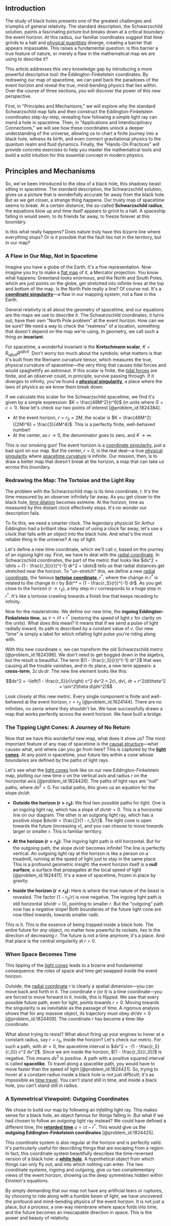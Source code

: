 ## Introduction
The study of black holes presents one of the greatest challenges and triumphs of general relativity. The standard description, the Schwarzschild solution, paints a fascinating picture but breaks down at a critical boundary: the event horizon. At this radius, our familiar coordinates suggest that time grinds to a halt and [physical quantities](@article_id:176901) diverge, creating a barrier that appears impassable. This raises a fundamental question: is this barrier a true feature of nature, or merely a flaw in the mathematical map we are using to describe it?

This article addresses this very knowledge gap by introducing a more powerful descriptive tool: the Eddington-Finkelstein coordinates. By redrawing our map of spacetime, we can peel back the paradoxes of the event horizon and reveal the true, mind-bending physics that lies within. Over the course of three sections, you will discover the power of this new perspective.

First, in "Principles and Mechanisms," we will explore why the standard Schwarzschild map fails and then construct the Eddington-Finkelstein coordinates step-by-step, revealing how following a simple light ray can mend a hole in spacetime. Then, in "Applications and Interdisciplinary Connections," we will see how these coordinates unlock a deeper understanding of the universe, allowing us to chart a finite journey into a black hole, witness its birth, and even connect gravitational physics to the quantum realm and fluid dynamics. Finally, the "Hands-On Practices" will provide concrete exercises to help you master the mathematical tools and build a solid intuition for this essential concept in modern physics.

## Principles and Mechanisms

So, we've been introduced to the idea of a black hole, this shadowy beast sitting in spacetime. The standard description, the Schwarzschild solution, gives us a picture that is wonderfully accurate far away from the black hole. But as we get closer, a strange thing happens. Our trusty map of spacetime seems to break. At a certain distance, the so-called **Schwarzschild radius**, the equations blow up and time itself appears to grind to a halt. A spaceship falling in would seem, to its friends far away, to freeze forever at this boundary.

Is this what really happens? Does nature truly have this bizarre line where everything stops? Or is it possible that the fault lies not in the territory, but in our map?

### A Flaw in Our Map, Not in Spacetime

Imagine you have a globe of the Earth. It's a fine representation. Now imagine you try to make a [flat map](@article_id:185690) of it, a Mercator projection. You know what happens: Greenland looks enormous, and the North and South Poles, which are just points on the globe, get stretched into infinite lines at the top and bottom of the map. Is the North Pole really a line? Of course not. It's a **[coordinate singularity](@article_id:158666)**—a flaw in our mapping system, not a flaw in the Earth.

General relativity is all about the geometry of spacetime, and our equations are the maps we use to describe it. The Schwarzschild coordinates, it turns out, have their own "North Pole problem" at the event horizon. How can we be sure? We need a way to check the "realness" of a location, something that doesn't depend on the map we're using. In geometry, we call such a thing an **invariant**.

For spacetime, a wonderful invariant is the **Kretschmann scalar**, $K = R_{\alpha\beta\gamma\delta}R^{\alpha\beta\gamma\delta}$. Don't worry too much about the symbols; what matters is that it's built from the Riemann curvature tensor, which measures the true, physical curvature of spacetime—the very thing that causes tidal forces and would spaghettify an astronaut. If this scalar is finite, the [tidal forces](@article_id:158694) are finite, and an observer could, in principle, survive passing through. If it diverges to infinity, you've found a **[physical singularity](@article_id:260250)**, a place where the laws of physics as we know them break down.

If we calculate this scalar for the Schwarzschild spacetime, we find it's given by a simple expression: $K = \frac{48M^2}{r^6}$ (in units where $G=c=1$). Now let's check our two points of interest [@problem_id:1824384].
*   At the event horizon, $r = r_S = 2M$, the scalar is $K = \frac{48M^2}{(2M)^6} = \frac{3}{4M^4}$. This is a perfectly finite, well-behaved number!
*   At the center, as $r \to 0$, the denominator goes to zero, and $K \to \infty$.

This is our smoking gun! The event horizon is a [coordinate singularity](@article_id:158666), just a bad spot on our map. But the center, $r=0$, is the real deal—a true [physical singularity](@article_id:260250) where [spacetime curvature](@article_id:160597) is infinite. Our mission, then, is to draw a better map that doesn't break at the horizon, a map that can take us across this boundary.

### Redrawing the Map: The Tortoise and the Light Ray

The problem with the Schwarzschild map is its time coordinate, $t$. It's the time measured by an observer infinitely far away. As you get closer to the black hole, [time dilation](@article_id:157383) becomes extreme. At the horizon, time as measured by this distant clock effectively stops. It's no wonder our description fails.

To fix this, we need a smarter clock. The legendary physicist Sir Arthur Eddington had a brilliant idea: instead of using a clock far away, let's use a clock that falls *with* an object into the black hole. And what's the most reliable thing in the universe? A ray of light.

Let's define a new time coordinate, which we'll call $v$, based on the journey of an *ingoing* light ray. First, we have to deal with the [radial coordinate](@article_id:164692). In Schwarzschild coordinates, the part of the metric that looks like $ds^2 = \dots + (1 - \frac{r_S}{r})^{-1} dr^2 + \dots$ tells us that radial distances get stretched near the horizon. To "un-stretch" this, we define a new [radial coordinate](@article_id:164692), the famous **[tortoise coordinate](@article_id:161627)**, $r^*$, where the change in $r^*$ is related to the change in $r$ by $dr^* = (1 - \frac{r_S}{r})^{-1} dr$. As you get close to the horizon ($r \to r_S$), a tiny step in $r$ corresponds to a huge step in $r^*$. It's like a tortoise crawling towards a finish line that keeps receding to infinity.

Now for the masterstroke. We define our new time, the **ingoing Eddington-Finkelstein time**, as $v = ct + r^*$ (restoring the speed of light $c$ for clarity on the units). What does this mean? It means that if we send a pulse of light radially inward, its path is described by a constant value of $v$. Our new "time" is simply a label for which infalling light pulse you're riding along with.

With this new coordinate $v$, we can transform the old Schwarzschild metric [@problem_id:1824396]. We don't need to get bogged down in the algebra, but the result is beautiful. The term $(1 - \frac{r_S}{r})^{-1} dr^2$ that was causing all the trouble vanishes, and in its place, a new term appears: a **cross-term**, $2c \, dv \, dr$. The new line element looks like this:

$$ds^2 = -\left(1 - \frac{r_S}{r}\right) c^2 dv^2 + 2c\, dv\, dr + r^2(d\theta^2 + \sin^2\theta d\phi^2)$$

Look closely at this new metric. Every single component is finite and well-behaved at the event horizon, $r = r_S$ [@problem_id:1624144]. There are no infinities, no zeros where they shouldn't be. We have successfully drawn a map that works perfectly across the event horizon. We have built a bridge.

### The Tipping Light Cones: A Journey of No Return

Now that we have this wonderful new map, what does it show us? The most important feature of any map of spacetime is the [causal structure](@article_id:159420)—what causes what, and where can you go from here? This is captured by the **[light cones](@article_id:158510)**. At any point in spacetime, your future lies within a cone whose boundaries are defined by the paths of light rays.

Let's see what the [light cones](@article_id:158510) look like on our new Eddington-Finkelstein map, plotting our new time $v$ on the vertical axis and radius $r$ on the horizontal axis [@problem_id:1824426]. The paths of light rays are "null" paths, where $ds^2 = 0$. For radial paths, this gives us an equation for the slope $dv/dr$.

*   **Outside the horizon ($r > r_S$):** We find two possible paths for light. One is an ingoing light ray, which has a slope of $dv/dr = 0$. This is a horizontal line on our diagram. The other is an outgoing light ray, which has a positive slope $dv/dr = \frac{2}{1 - r_S/r}$. The light cone is open towards the future (increasing $v$), and you can choose to move towards larger or smaller $r$. This is familiar territory.

*   **At the horizon ($r = r_S$):** The ingoing light path is still horizontal. But for the outgoing path, the slope $dv/dr$ becomes infinite! The line is perfectly vertical. An outgoing light ray at the horizon is like a person on a treadmill, running at the speed of light just to stay in the same place. This is a profound geometric insight: the event horizon itself is a **null surface**, a surface that propagates at the local speed of light [@problem_id:1824411]. It's a wave of spacetime, frozen in place by gravity.

*   **Inside the horizon ($r < r_S$):** Here is where the true nature of the beast is revealed. The factor $(1 - r_S/r)$ is now negative. The ingoing light path is still horizontal ($dv/dr = 0$), pointing to smaller $r$. But the "outgoing" path now has a *negative* slope! Both boundaries of the future light cone are now tilted inwards, towards smaller radii.

This is it. This is the essence of being trapped inside a black hole. The entire future for *any* object, no matter how powerful its rockets, lies in the direction of decreasing $r$. The future is not a time anymore; it's a place. And that place is the central singularity at $r=0$.

### When Space Becomes Time

This tipping of the [light cones](@article_id:158510) leads to a bizarre and fundamental consequence: the roles of space and time get swapped inside the event horizon.

Outside, the [radial coordinate](@article_id:164692) $r$ is clearly a spatial dimension—you can move back and forth in it. The coordinate $v$ (or $t$) is a time coordinate—you are forced to move forward in it. Inside, this is flipped. We saw that every possible future path, even for light, points towards $r=0$. Moving towards the singularity is as inevitable as the passage of time. A rigorous analysis shows that for any massive object, its trajectory must obey $dr/dv < 0$ [@problem_id:1824409]. The coordinate $r$ has become a time-like coordinate.

What about trying to resist? What about firing up your engines to hover at a constant radius, say $r=r_0$, inside the horizon? Let's check our metric. For such a path, with $dr=0$, the spacetime interval is $ds^2 = -(1 - \frac{r_S}{r_0}) c^2 dv^2$. Since we are inside the horizon, $(1 - \frac{r_S}{r_0})$ is negative. This means $ds^2$ is *positive*. A path with a positive squared interval is called **spacelike**. To travel along a spacelike path, you would have to move faster than the speed of light [@problem_id:1824421]. So, trying to hover at a constant radius inside a black hole is not just difficult; it's as impossible as [time travel](@article_id:187883). You can't stand still in time, and inside a black hole, you can't stand still in radius.

### A Symmetrical Viewpoint: Outgoing Coordinates

We chose to build our map by following an *infalling* light ray. This makes sense for a black hole, an object famous for things falling in. But what if we had chosen to follow an *outgoing* light ray instead? We could have defined a different time, the **[retarded time](@article_id:273539)** $u = ct - r^*$. This would give us the **outgoing Eddington-Finkelstein coordinates** [@problem_id:1824425].

This coordinate system is also regular at the horizon and is perfectly valid. It's particularly useful for describing things that are escaping from a region. In fact, this coordinate system beautifully describes the time-reversed version of a black hole: a **[white hole](@article_id:194219)**. A hypothetical object from which things can only fly out, and into which nothing can enter. The two coordinate systems, ingoing and outgoing, give us two complementary views of the event horizon, showing us the deep symmetries hidden within Einstein's equations.

By simply demanding that our map not have any artificial tears or ruptures, by choosing to ride along with a humble beam of light, we have uncovered the profound and mind-bending physics of the event horizon. It is not just a place, but a process; a one-way membrane where space folds into time, and the future becomes an inescapable direction in space. This is the power and beauty of relativity.